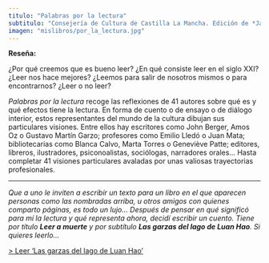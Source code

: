 ```yaml
---
titulo: "Palabras por la lectura"
subtitulo: "Consejería de Cultura de Castilla La Mancha. Edición de *Javier Pérez Iglesias*. Toledo, septiembre de 2007."
imagen: "mislibros/por_la_lectura.jpg"
---
```

 **Reseña:**

¿Por qué creemos que es bueno leer? ¿En qué consiste leer en el siglo XXI? ¿Leer nos hace mejores? ¿Leemos para salir de nosotros mismos o para encontrarnos? ¿Leer o no leer?

_Palabras por la lectura_ recoge las reflexiones de 41 autores sobre qué es y qué efectos tiene la lectura. En forma de cuento o de ensayo o de diálogo interior, estos representantes del mundo de la cultura dibujan sus particulares visiones. Entre ellos hay escritores como John Berger, Amos Oz o Gustavo Martín Garzo; profesores como Emilio Lledó o Juan Mata; bibliotecarias como Blanca Calvo, Marta Torres o Geneviève Patte; editores, libreros, ilustradores, psiconoalistas, sociólogas, narradores orales… Hasta completar 41 visiones particulares avaladas por unas valiosas trayectorias profesionales.

* * *

_Que a uno le inviten a escribir un texto para un libro en el que aparecen personas como las nombradas arriba, u otros amigos con quienes comparto páginas, es todo un lujo… Después de pensar en qué significó para mí la lectura y qué representa ahora, decidí escribir un cuento. Tiene por título **Leer a muerte** y por subtítulo **Las garzas del lago de Luan Hao**. Si quieres leerlo…_

[> Leer ‘Las garzas del lago de Luan Hao’](/ver/paraleer/garzasluanhao)


